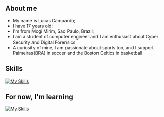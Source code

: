 ## About me
* My name is Lucas Campardo;
* I have 17 years old;
* I'm from Mogi Mirim, Sao Paulo, Brazil;
* I am a student of computer engineer and I am enthusiast about Cyber Security and Digital Forensics
* A curiosity of mine, I am passionate about sports too, and I support Palmeiras(BRA) in soccer and the Boston Celtics in basketball

## Skills
[![My Skills](https://skillicons.dev/icons?i=git,mysql&perline=5)](https://skillicons.dev)

## For now, I'm learning
[![My Skills](https://skillicons.dev/icons?i=c,python,&perline=5)](https://skillicons.dev)
